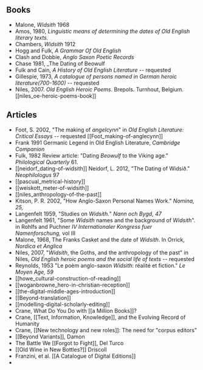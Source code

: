 ## Books
* Malone, _Widsith_ 1968
* Amos, 1980, *Linguistic means of determining the dates of Old English literary texts.*
* Chambers, _Widsith_ 1912
* Hogg and Fulk, _A Grammar Of Old English_
* Clash and Dobbie, _Anglo Saxon Poetic Records_
* Chase 1981, _The Dating of Beowulf
* Fulk and Cain, *A History of Old English Literature* -- requested
*  Gillespie, 1973, *A catalogue of persons named in German heroic literature(700-1600)* -- requested
* Niles, 2007. _Old English Heroic Poems_. Brepols. Turnhout, Belgium. [[niles_oe-heroic-poems-book]]
## Articles
* Foot, S. 2002, "The making of *angelcynn*" in *Old English Literature: Critical Essays* -- requested [[Foot_making-of-anglecynn]]
* Frank 1991 Germanic Legend in Old English Literature, *Cambridge Companion*
* Fulk, 1982 Review article: "Dating *Beowulf* to the Viking age." *Philological Quarterly* 61.
* [[neidorf_dating-of-widsith]] Neidorf, L. 2012, "The Dating of Widsið." *Neophilologus* 97 
* [[pascual_metrical-history]]
* [[weiskott_meter-of-widsith]]
* [[niles_anthropology-of-the-past]]
* Kitson, P. R. 2002, "How Anglo-Saxon Personal Names Work." *Nomina, 25,*
* Langenfelt 1959, "Studies on *Widsith.*" *Nann och Bygd, 47*
* Langenfelt 1961, "Some *Widsith* names and the background of *Widsith*". in Rohlfs and Puchner *IV Internationaler Kongress fuer Namenforschung,* vol III
* Malone, 1968, The Franks Casket and the date of *Widsith*. In Orrick, *Nordica et Anglica*
* Niles, 2007, "*Widsith*, the Goths, and the anthropology of the past" in Niles, *Old English heroic poems and the social life of texts* -- requested
* Reynolds, 1953 "Le poèm anglo-saxon *Widsith*: réalité et fiction." *Le Moyen Age, 59*
* [[howe_cultural-construction-of-reading]]
* [[woganbrowne_hero-in-christian-reception]]
* [[the-digital-middle-ages-introduction]]
* [[Beyond-translation]]
* [[modelling-digital-scholarly-editing]]
* Crane, What Do You Do with [[a Million Books]]?
* Crane, [[Text, Information, Knowledge]], and the Evolving Record of Humanity
* Crane, [[New technology and new roles]]: The need for "corpus editors"
* [[Beyond Variants]], Damon
* The Battle We [[Forgot to Fight]], Del Turco
* [[Old Wine in New Bottles?]] Driscoll
* Franzini, et al. [[A Catalogue of Digital Editions]]
* 